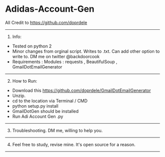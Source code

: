 # Adidas-Account-Gen

All Credit to https://github.com/doprdele 

--------------------------------------------------------------------
1. Info:

- Tested on python 2
- Minor changes from orginal script. Writes to .txt. Can add other option to write to. DM me on twitter @backdoorcook
- Requirements : Modules : requests , BeautifulSoup , GmailDotEmailGenerator
--------------------------------------------------------------------
2. How to Run:

- Download this https://github.com/doprdele/GmailDotEmailGenerator 
- Unzip. 
- cd to the location via Terminal / CMD
- python setup.py install
- GmailDotGen should be installed
- Run Adi Account Gen .py 
--------------------------------------------------------------------
3. Troubleshooting. DM me, willing to help you.
--------------------------------------------------------------------
4. Feel free to study, revise mine. It's open source for a reason.
--------------------------------------------------------------------




